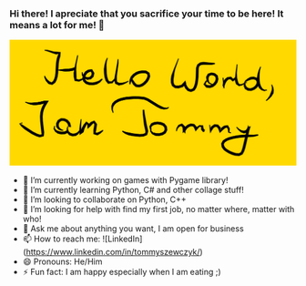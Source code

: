 ### Hi there! I apreciate that you sacrifice your time to be here! It means a lot for me! 👋
![Github logo](/logo.png)

- 🔭 I’m currently working on games with Pygame library!
- 🌱 I’m currently learning Python, C# and other collage stuff!
- 👯 I’m looking to collaborate on Python, C++
- 🤔 I’m looking for help with find my first job, no matter where, matter with who!
- 💬 Ask me about anything you want, I am open for business
- 📫 How to reach me: ![LinkedIn] (https://www.linkedin.com/in/tommyszewczyk/)
- 😄 Pronouns: He/Him
- ⚡ Fun fact: I am happy especially when I am eating ;) 

